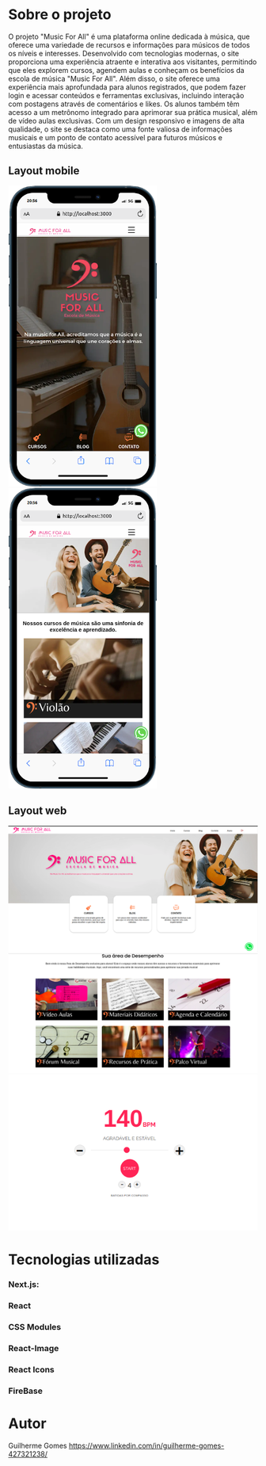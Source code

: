 
# Sobre o projeto
O projeto "Music For All" é uma plataforma online dedicada à música, que oferece uma variedade de recursos e informações para músicos de todos os níveis e interesses. Desenvolvido com tecnologias modernas, o site proporciona uma experiência atraente e interativa aos visitantes, permitindo que eles explorem cursos, agendem aulas e conheçam os benefícios da escola de música "Music For All". Além disso, o site oferece uma experiência mais aprofundada para alunos registrados, que podem fazer login e acessar conteúdos e ferramentas exclusivas, incluindo interação com postagens através de comentários e likes. Os alunos também têm acesso a um metrônomo integrado para aprimorar sua prática musical, além de vídeo aulas exclusivas. Com um design responsivo e imagens de alta qualidade, o site se destaca como uma fonte valiosa de informações musicais e um ponto de contato acessível para futuros músicos e entusiastas da música.

## Layout mobile
![Mobile 1](public/images/layoutmobile.png)  ![Mobile 2](public/images/layoutmobile1.png)
## Layout web
![Web 1](public/images/layouthome.png)
![Web 2](public/images/layoutweb.png)
![Web 2](public/images/layoutmetronomo.png)
# Tecnologias utilizadas
### Next.js:
### React
### CSS Modules
### React-Image
### React Icons
### FireBase 


# Autor
Guilherme Gomes
https://www.linkedin.com/in/guilherme-gomes-427321238/
